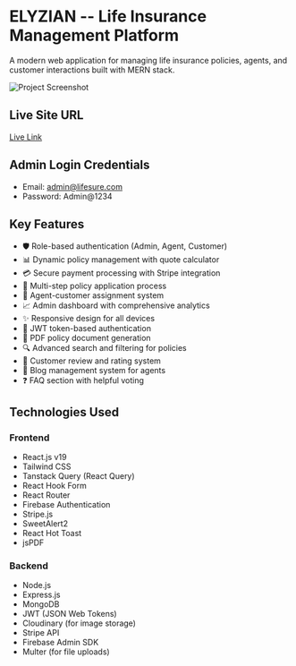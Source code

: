 # ELYZIAN -- Life Insurance Management Platform

A modern web application for managing life insurance policies, agents, and customer interactions built with MERN stack.

![Project Screenshot](https://i.postimg.cc/dVZJ49p0/Screenshot-2025-07-26-180201.png)

## Live Site URL
[Live Link](https://elyzian07.web.app)

## Admin Login Credentials
- Email: admin@lifesure.com
- Password: Admin@1234

## Key Features
- 🛡️ Role-based authentication (Admin, Agent, Customer)
- 📊 Dynamic policy management with quote calculator
- 💳 Secure payment processing with Stripe integration
- 📝 Multi-step policy application process
- 👥 Agent-customer assignment system
- 📈 Admin dashboard with comprehensive analytics
- ✨ Responsive design for all devices
- 🔐 JWT token-based authentication
- 📄 PDF policy document generation
- 🔍 Advanced search and filtering for policies
- 🌟 Customer review and rating system
- 📰 Blog management system for agents
- ❓ FAQ section with helpful voting

## Technologies Used
### Frontend
- React.js v19
- Tailwind CSS
- Tanstack Query (React Query)
- React Hook Form
- React Router
- Firebase Authentication
- Stripe.js
- SweetAlert2
- React Hot Toast
- jsPDF

### Backend
- Node.js
- Express.js
- MongoDB
- JWT (JSON Web Tokens)
- Cloudinary (for image storage)
- Stripe API
- Firebase Admin SDK
- Multer (for file uploads)